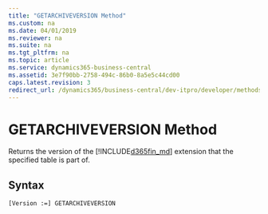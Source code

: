 ```yaml
---
title: "GETARCHIVEVERSION Method"
ms.custom: na
ms.date: 04/01/2019
ms.reviewer: na
ms.suite: na
ms.tgt_pltfrm: na
ms.topic: article
ms.service: dynamics365-business-central
ms.assetid: 3e7f90bb-2758-494c-86b0-8a5e5c44cd00
caps.latest.revision: 3
redirect_url: /dynamics365/business-central/dev-itpro/developer/methods-auto/library
---
```


 

# GETARCHIVEVERSION Method
Returns the version of the [!INCLUDE[d365fin_md](../includes/d365fin_md.md)] extension that the specified table is part of.  
  
## Syntax  
  
```  
[Version :=] GETARCHIVEVERSION  
```  
  
